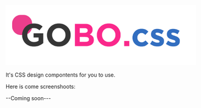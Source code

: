 ![alt tag](https://github.com/hajar424/GOBO/blob/master/logo.png)

It's  CSS design compontents for you to use.

Here is come screenshoots:

--Coming soon---
